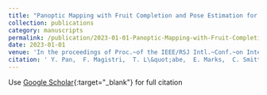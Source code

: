 ```yaml
---
title: "Panoptic Mapping with Fruit Completion and Pose Estimation for Horticultural Robots"
collection: publications
category: manuscripts 
permalink: /publication/2023-01-01-Panoptic-Mapping-with-Fruit-Completion-and-Pose-Estimation-for-Horticultural-Robots
date: 2023-01-01
venue: 'In the proceedings of Proc.~of the IEEE/RSJ Intl.~Conf.~on Intelligent Robots and Systems (IROS)'
citation: ' Y. Pan,  F. Magistri,  T. L\&quot;abe,  E. Marks,  C. Smitt,  C.S. McCool,  J. Behley,  C. Stachniss, &quot;Panoptic Mapping with Fruit Completion and Pose Estimation for Horticultural Robots.&quot; In the proceedings of Proc.~of the IEEE/RSJ Intl.~Conf.~on Intelligent Robots and Systems (IROS), 2023.'
---
```

Use [Google Scholar](https://scholar.google.com/scholar?q=Panoptic+Mapping+with+Fruit+Completion+and+Pose+Estimation+for+Horticultural+Robots){:target="_blank"} for full citation